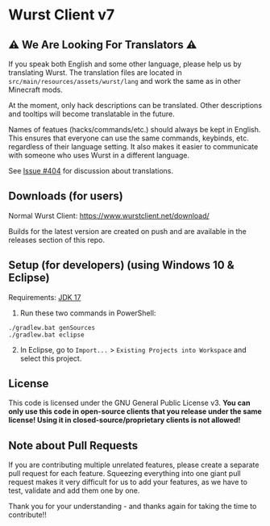 # Wurst Client v7

## ⚠ We Are Looking For Translators ⚠

If you speak both English and some other language, please help us by translating Wurst. The translation files are located in `src/main/resources/assets/wurst/lang` and work the same as in other Minecraft mods.

At the moment, only hack descriptions can be translated. Other descriptions and tooltips will become translatable in the future.

Names of featues (hacks/commands/etc.) should always be kept in English. This ensures that everyone can use the same commands, keybinds, etc. regardless of their language setting. It also makes it easier to communicate with someone who uses Wurst in a different language.

See [Issue #404](https://github.com/Wurst-Imperium/Wurst7/issues/404) for discussion about translations.

## Downloads (for users)
Normal Wurst Client:
https://www.wurstclient.net/download/

Builds for the latest version are created on push and are available in the releases section of this repo.

## Setup (for developers) (using Windows 10 & Eclipse)

Requirements: [JDK 17](https://adoptium.net/?variant=openjdk17&jvmVariant=hotspot)

1. Run these two commands in PowerShell:

```
./gradlew.bat genSources
./gradlew.bat eclipse
```

2. In Eclipse, go to `Import...` > `Existing Projects into Workspace` and select this project.

## License

This code is licensed under the GNU General Public License v3. **You can only use this code in open-source clients that you release under the same license! Using it in closed-source/proprietary clients is not allowed!**

## Note about Pull Requests

If you are contributing multiple unrelated features, please create a separate pull request for each feature. Squeezing everything into one giant pull request makes it very difficult for us to add your features, as we have to test, validate and add them one by one.

Thank you for your understanding - and thanks again for taking the time to contribute!!
